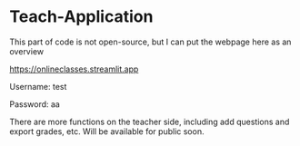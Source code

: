 # Teach-Application
This part of code is not open-source, but I can put the webpage here as an overview

https://onlineclasses.streamlit.app


Username: test

Password: aa


There are more functions on the teacher side, including add questions and export grades, etc. Will be available for public soon. 

